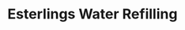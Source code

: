 ---
title: "Esterlings Water Refilling"
url: /davao-city/esterlings-water-refilling/
shop: water
---